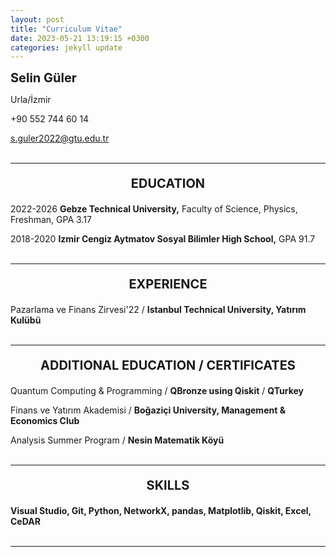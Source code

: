 ```yaml
---
layout: post
title: "Curriculum Vitae"
date: 2023-05-21 13:19:15 +0300
categories: jekyll update
---
```


<div style="font-size: 20px;">
	<strong>Selin Güler</strong>
</div>

Urla/İzmir

+90 552 744 60 14

s.guler2022@gtu.edu.tr
<br><br>

<!-- Add the excerpt separator to your post content -->
---

<div style="font-size: 20px;">
	<p><center><strong>EDUCATION</strong></center></p>
</div>

2022-2026			<strong>Gebze Technical University,</strong> Faculty of Science, Physics, Freshman, GPA 3.17

2018-2020			<strong>Izmir Cengiz Aytmatov Sosyal Bilimler High School,</strong> GPA 91.7
<br><br>

<!-- Add the excerpt separator to your post content -->
---

<div style="font-size: 20px;">
	<p><center><strong>EXPERIENCE</strong></center></p>
</div>

Pazarlama ve Finans Zirvesi'22 / <strong> Istanbul Technical University, Yatırım Kulübü</strong>
<br><br>

<!-- Add the excerpt separator to your post content -->
---

<div style="font-size: 20px;">
	<p><center><strong>ADDITIONAL EDUCATION / CERTIFICATES</strong></center></p>
</div>

Quantum Computing & Programming / <strong>QBronze using Qiskit</strong> / <strong>QTurkey</strong>

Finans ve Yatırım Akademisi / <strong>Boğaziçi University, Management & Economics Club</strong>

Analysis Summer Program / <strong>Nesin Matematik Köyü</strong>
<br><br>

<!-- Add the excerpt separator to your post content -->
---


<div style="font-size: 20px;">
	<p><center><strong>SKILLS</strong></center></p>
</div>
<strong>Visual Studio, Git, Python, NetworkX, pandas, Matplotlib, Qiskit, Excel, CeDAR</strong>
<br><br>

<!-- Add the excerpt separator to your post content -->
---